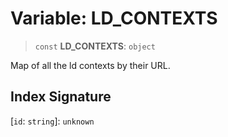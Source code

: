 # Variable: LD\_CONTEXTS

> `const` **LD\_CONTEXTS**: `object`

Map of all the ld contexts by their URL.

## Index Signature

\[`id`: `string`\]: `unknown`
